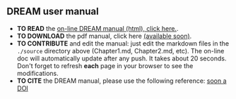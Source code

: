 ## DREAM user manual

* __TO READ__  the [on-line DREAM manual (html), click here.](https://dreamusermanual.readthedocs.io/en/latest/).
* __TO DOWNLOAD__ the pdf manual, click here [(available soon)]().
* __TO CONTRIBUTE__ and edit the manual: just edit the markdown files in the  `./source` directory above (Chapter1.md, Chapter2.md, etc). The on-line doc will automatically update after any push. It takes about 20 seconds. Don't forget  to refresh __each__ page in your browser to see the modifications.
* __TO CITE__ the DREAM manual, please use the following reference: [soon a DOI]()
